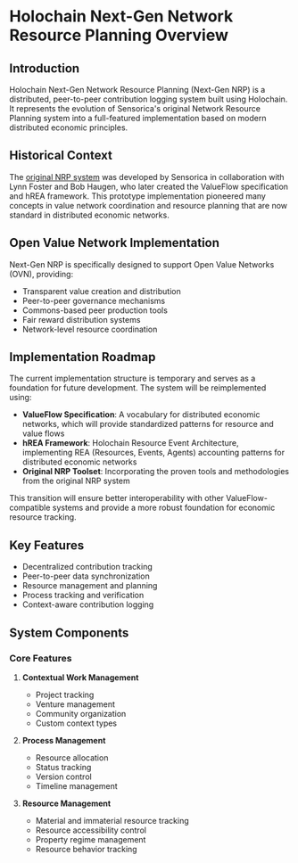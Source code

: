 # Holochain Next-Gen Network Resource Planning Overview

## Introduction

Holochain Next-Gen Network Resource Planning (Next-Gen NRP) is a distributed, peer-to-peer contribution logging system built using Holochain. It represents the evolution of Sensorica's original Network Resource Planning system into a full-featured implementation based on modern distributed economic principles.

## Historical Context

The [original NRP system](https://github.com/Sensorica/VerdunNRP) was developed by Sensorica in collaboration with Lynn Foster and Bob Haugen, who later created the ValueFlow specification and hREA framework. This prototype implementation pioneered many concepts in value network coordination and resource planning that are now standard in distributed economic networks.

## Open Value Network Implementation

Next-Gen NRP is specifically designed to support Open Value Networks (OVN), providing:

- Transparent value creation and distribution
- Peer-to-peer governance mechanisms
- Commons-based peer production tools
- Fair reward distribution systems
- Network-level resource coordination

## Implementation Roadmap

The current implementation structure is temporary and serves as a foundation for future development. The system will be reimplemented using:

- **ValueFlow Specification**: A vocabulary for distributed economic networks, which will provide standardized patterns for resource and value flows
- **hREA Framework**: Holochain Resource Event Architecture, implementing REA (Resources, Events, Agents) accounting patterns for distributed economic networks
- **Original NRP Toolset**: Incorporating the proven tools and methodologies from the original NRP system

This transition will ensure better interoperability with other ValueFlow-compatible systems and provide a more robust foundation for economic resource tracking.

## Key Features

- Decentralized contribution tracking
- Peer-to-peer data synchronization
- Resource management and planning
- Process tracking and verification
- Context-aware contribution logging

## System Components

### Core Features

1. **Contextual Work Management**
   - Project tracking
   - Venture management
   - Community organization
   - Custom context types

2. **Process Management**
   - Resource allocation
   - Status tracking
   - Version control
   - Timeline management

3. **Resource Management**
   - Material and immaterial resource tracking
   - Resource accessibility control
   - Property regime management
   - Resource behavior tracking
